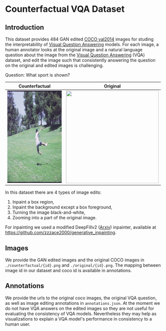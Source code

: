 # Counterfactual VQA Dataset

## Introduction

This dataset provides 484 GAN edited [COCO val2014](https://cocodataset.org/) images for studing the interpretability of [Visual Question Answering](https://visualqa.org/) models. For each image, a human annotator looks at the original image and a natural language question about the image from the [Visual Question Answering](https://visualqa.org/) (VQA) dataset, and edit the image such that consistently answering the question on the original and edited images is challenging. 

Question: What sport is shown?

Counterfactual | Original
------------ | -------------
<img src="./counterfactual/195.png" width="300" height="300" />|<img src="https://vqa_mscoco_images.s3.amazonaws.com/val2014/COCO_val2014_000000124452.jpg" width="300" height="300" />

In this dataset there are 4 types of image edits:
1) Inpaint a box region,
2) Inpaint the background except a box foreground,
3) Turning the image black-and-white,
4) Zooming into a part of the original image.

For inpainting we used a modified DeepFillv2 ([Arxiv](http://arxiv.org/abs/1806.03589)) inpainter, available at https://github.com/zzzace2000/generative_inpainting.



## Images

We provide the GAN edited images and the original COCO images in `./counterfactual/{id}.png` and `./original/{id}.png`. The mapping between image id in our dataset and coco id is available in annotations.


## Annotations

We provide the urls to the original coco images, the original VQA question, as well as image editing annotations in `annotations.json`. At the moment we do not have VQA answers on the edited images so they are not useful for evaluating the consistency of VQA models. Nevertheless they may help as visualizations to explain a VQA model's performance in consistency to a human user.
